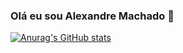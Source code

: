 ### Olá eu sou Alexandre Machado 👋

[![Anurag's GitHub stats](https://github-readme-stats.vercel.app/api?username=Alexandremsn)](https://github.com/anuraghazra/github-readme-stats)

<!--
**Alexandremsn/alexandremsn** is a ✨ _special_ ✨ repository because its `README.md` (this file) appears on your GitHub profile.

Here are some ideas to get you started:

- 🔭 I’m currently working on ...
- 🌱 I’m currently learning ...
- 👯 I’m looking to collaborate on ...
- 🤔 I’m looking for help with ...
- 💬 Ask me about ...
- 📫 How to reach me: ...
- 😄 Pronouns: ...
- ⚡ Fun fact: ...
-->
